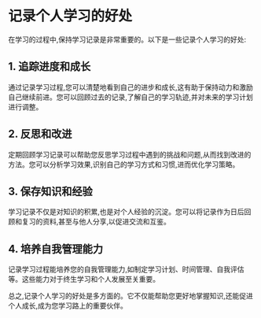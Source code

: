 # 记录个人学习的好处

在学习的过程中,保持学习记录是非常重要的。以下是一些记录个人学习的好处:

## 1. 追踪进度和成长

通过记录学习过程,您可以清楚地看到自己的进步和成长,这有助于保持动力和激励自己继续前进。您可以回顾过去的记录,了解自己的学习轨迹,并对未来的学习计划进行调整。

## 2. 反思和改进

定期回顾学习记录可以帮助您反思学习过程中遇到的挑战和问题,从而找到改进的方法。您可以分析学习效果,识别自己的学习方式和习惯,进而优化学习策略。

## 3. 保存知识和经验

学习记录不仅是对知识的积累,也是对个人经验的沉淀。您可以将记录作为日后回顾和复习的资料,甚至与他人分享,以促进交流和互鉴。

## 4. 培养自我管理能力

记录学习过程能培养您的自我管理能力,如制定学习计划、时间管理、自我评估等。这些能力对于终生学习和个人发展至关重要。

总之,记录个人学习的好处是多方面的。它不仅能帮助您更好地掌握知识,还能促进个人成长,成为您学习路上的重要伙伴。